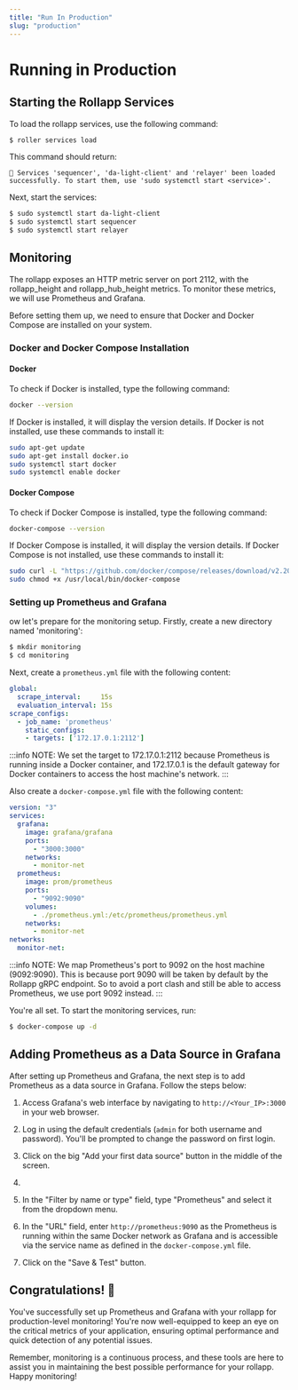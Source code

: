 ```yaml
---
title: "Run In Production"
slug: "production"
---
```


# Running in Production

## Starting the Rollapp Services

To load the rollapp services, use the following command:

```bash
$ roller services load
```

This command should return:

```
💈 Services 'sequencer', 'da-light-client' and 'relayer' been loaded successfully. To start them, use 'sudo systemctl start <service>'.
```

Next, start the services:

```bash
$ sudo systemctl start da-light-client
$ sudo systemctl start sequencer
$ sudo systemctl start relayer
```

## Monitoring

The rollapp exposes an HTTP metric server on port 2112, with the rollapp_height and rollapp_hub_height metrics. To monitor these metrics, we will use Prometheus and Grafana.

Before setting them up, we need to ensure that Docker and Docker Compose are installed on your system.

### Docker and Docker Compose Installation

#### Docker

To check if Docker is installed, type the following command:

```bash
docker --version
```

If Docker is installed, it will display the version details. If Docker is not installed, use these commands to install it:

```bash
sudo apt-get update
sudo apt-get install docker.io
sudo systemctl start docker
sudo systemctl enable docker
```

#### Docker Compose

To check if Docker Compose is installed, type the following command:

```bash
docker-compose --version
```

If Docker Compose is installed, it will display the version details. If Docker Compose is not installed, use these commands to install it:

```bash
sudo curl -L "https://github.com/docker/compose/releases/download/v2.20.2/docker-compose-$(uname -s)-$(uname -m)" -o /usr/local/bin/docker-compose
sudo chmod +x /usr/local/bin/docker-compose
```

### Setting up Prometheus and Grafana
ow let's prepare for the monitoring setup. Firstly, create a new directory named 'monitoring':

```bash
$ mkdir monitoring
$ cd monitoring
```

Next, create a `prometheus.yml` file with the following content:

```yml
global:
  scrape_interval:     15s 
  evaluation_interval: 15s
scrape_configs:
  - job_name: 'prometheus'
    static_configs:
    - targets: ['172.17.0.1:2112']
```
:::info NOTE:
We set the target to 172.17.0.1:2112 because Prometheus is running inside a Docker container, and 172.17.0.1 is the default gateway for Docker containers to access the host machine's network.
:::

Also create a `docker-compose.yml` file with the following content:

```yml
version: "3"
services:
  grafana:
    image: grafana/grafana
    ports:
      - "3000:3000"
    networks:
      - monitor-net
  prometheus:
    image: prom/prometheus
    ports:
      - "9092:9090"
    volumes:
      - ./prometheus.yml:/etc/prometheus/prometheus.yml
    networks:
      - monitor-net
networks:
  monitor-net:
```
:::info NOTE:
We map Prometheus's port to 9092 on the host machine (9092:9090). This is because port 9090 will be taken by default by the Rollapp gRPC endpoint. So to avoid a port clash and still be able to access Prometheus, we use port 9092 instead.
:::


You're all set. To start the monitoring services, run:

```bash
$ docker-compose up -d
```

## Adding Prometheus as a Data Source in Grafana

After setting up Prometheus and Grafana, the next step is to add Prometheus as a data source in Grafana. Follow the steps below:

1. Access Grafana's web interface by navigating to `http://<Your_IP>:3000` in your web browser.

2. Log in using the default credentials (`admin` for both username and password). You'll be prompted to change the password on first login.

3. Click on the big "Add your first data source" button in the middle of the screen.
4. 
5. In the "Filter by name or type" field, type "Prometheus" and select it from the dropdown menu.

6. In the "URL" field, enter `http://prometheus:9090` as the Prometheus is running within the same Docker network as Grafana and is accessible via the service name as defined in the `docker-compose.yml` file.

7. Click on the "Save & Test" button.

## Congratulations! 🎉

You've successfully set up Prometheus and Grafana with your rollapp for production-level monitoring! You're now well-equipped to keep an eye on the critical metrics of your application, ensuring optimal performance and quick detection of any potential issues.

Remember, monitoring is a continuous process, and these tools are here to assist you in maintaining the best possible performance for your rollapp. Happy monitoring! 
